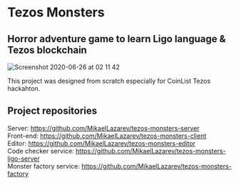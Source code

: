# Tezos Monsters
## Horror adventure game to learn Ligo language & Tezos blockchain 

![Screenshot 2020-06-26 at 02 11 42](https://user-images.githubusercontent.com/26343374/85804722-0149be00-b753-11ea-9486-9923e3e442f3.png)

This project was designed from scratch especially for CoinList Tezos hackahton.

## Project repositories

Server: https://github.com/MikaelLazarev/tezos-monsters-server  
Front-end: https://github.com/MikaelLazarev/tezos-monsters-client  
Editor: https://github.com/MikaelLazarev/tezos-monsters-editor  
Code checker service: https://github.com/MikaelLazarev/tezos-monsters-ligo-server  
Monster factory service: https://github.com/MikaelLazarev/tezos-monsters-factory  
